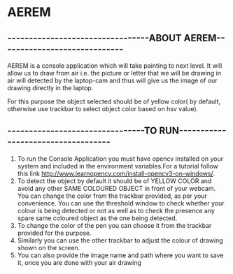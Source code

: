 # AEREM



---------------------------------ABOUT AEREM-----------------------------
-------------------------------------------------------------------------


AEREM is a console application which will take painting to next level.
It will allow us to draw from air i.e. the picture or letter that we 
will be drawing in air will detected by the laptop-cam and thus will give
us the image of our drawing directly in the laptop.


For this purpose the object selected should be of yellow color( by default, otherwise use trackbar to select object color based on hsv value). 


--------------------------------TO RUN-----------------------------------
-------------------------------------------------------------------------

1. To run the Console Application you must have opencv installed
   on your system and included in the environment variables.For a tutorial follow this link http://www.learnopencv.com/install-opencv3-on-windows/.
2. To detect the object by default it should be of YELLOW COLOR and avoid any
   other SAME COLOURED OBJECT in front of your webcam. You can change the color from 
   the trackbar provided, as per your convenience. You can use the threshold window to check whether your colour is being detected or not as well as to check the presence any spare same coloured object as the one being detected. 
3. To change the color of the pen you can choose it from the trackbar provided 
   for the purpose.
4. Similarly you can use the other trackbar to adjust the colour of drawing shown on the screen. 
5. You can also provide the image name and path where you want to save it, once you are done with your air drawing
